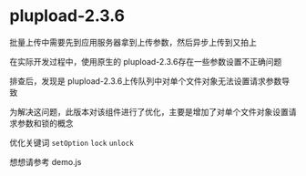 # plupload-2.3.6

批量上传中需要先到应用服务器拿到上传参数，然后异步上传到又拍上

在实际开发过程中，使用原生的 plupload-2.3.6存在一些参数设置不正确问题

排查后，发现是 plupload-2.3.6上传队列中对单个文件对象无法设置请求参数导致

为解决这问题，此版本对该组件进行了优化，主要是增加了对单个文件对象设置请求参数和锁的概念


优化关键词 `setOption` `lock` `unlock`

想想请参考 demo.js